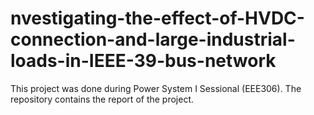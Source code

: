 # nvestigating-the-effect-of-HVDC-connection-and-large-industrial-loads-in-IEEE-39-bus-network
This project was done during Power System I Sessional (EEE306). The repository contains the report of the project.
